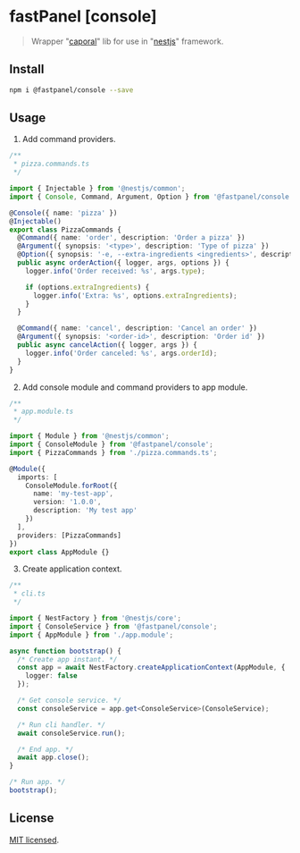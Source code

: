 # fastPanel [console]

> Wrapper "[caporal](https://caporal.io/)" lib for use in "[nestjs](https://nestjs.com/)" framework.

## Install

```bash
npm i @fastpanel/console --save
```

## Usage

1. Add command providers.

```typescript
/**
 * pizza.commands.ts
 */

import { Injectable } from '@nestjs/common';
import { Console, Command, Argument, Option } from '@fastpanel/console';

@Console({ name: 'pizza' })
@Injectable()
export class PizzaCommands {
  @Command({ name: 'order', description: 'Order a pizza' })
  @Argument({ synopsis: '<type>', description: 'Type of pizza' })
  @Option({ synopsis: '-e, --extra-ingredients <ingredients>', description: 'Extra ingredients' })
  public async orderAction({ logger, args, options }) {
    logger.info('Order received: %s', args.type);

    if (options.extraIngredients) {
      logger.info('Extra: %s', options.extraIngredients);
    }
  }

  @Command({ name: 'cancel', description: 'Cancel an order' })
  @Argument({ synopsis: '<order-id>', description: 'Order id' })
  public async cancelAction({ logger, args }) {
    logger.info('Order canceled: %s', args.orderId);
  }
}
```

2. Add console module and command providers to app module.

```typescript
/**
 * app.module.ts
 */

import { Module } from '@nestjs/common';
import { ConsoleModule } from '@fastpanel/console';
import { PizzaCommands } from './pizza.commands.ts';

@Module({
  imports: [
    ConsoleModule.forRoot({
      name: 'my-test-app',
      version: '1.0.0',
      description: 'My test app'
    })
  ],
  providers: [PizzaCommands]
})
export class AppModule {}
```

3. Create application context.

```typescript
/**
 * cli.ts
 */

import { NestFactory } from '@nestjs/core';
import { ConsoleService } from '@fastpanel/console';
import { AppModule } from './app.module';

async function bootstrap() {
  /* Create app instant. */
  const app = await NestFactory.createApplicationContext(AppModule, {
    logger: false
  });

  /* Get console service. */
  const consoleService = app.get<ConsoleService>(ConsoleService);

  /* Run cli handler. */
  await consoleService.run();

  /* End app. */
  await app.close();
}

/* Run app. */
bootstrap();
```

## License

[MIT licensed](LICENSE).
